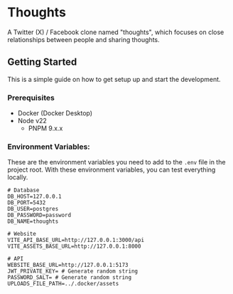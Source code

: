 # Thoughts

A Twitter (X) / Facebook clone named "thoughts", which focuses on close relationships between people and sharing thoughts.

## Getting Started

This is a simple guide on how to get setup up and start the development.

### Prerequisites

- Docker (Docker Desktop)
- Node v22
  - PNPM 9.x.x

### Environment Variables:

These are the environment variables you need to add to the `.env` file in the project root.
With these environment variables, you can test everything locally.

```shell
# Database
DB_HOST=127.0.0.1
DB_PORT=5432
DB_USER=postgres
DB_PASSWORD=password
DB_NAME=thoughts

# Website
VITE_API_BASE_URL=http://127.0.0.1:3000/api
VITE_ASSETS_BASE_URL=http://127.0.0.1:8000

# API
WEBSITE_BASE_URL=http://127.0.0.1:5173
JWT_PRIVATE_KEY= # Generate random string
PASSWORD_SALT= # Generate random string
UPLOADS_FILE_PATH=../.docker/assets
```
